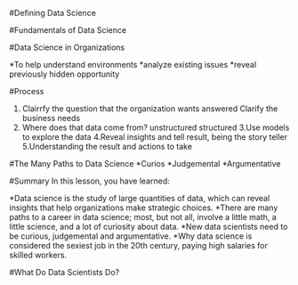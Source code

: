 #Defining Data Science

#Fundamentals of Data Science

#Data Science in Organizations

*To help understand environments
*analyze existing issues
*reveal previously hidden opportunity


#Process
1. Clairrfy the question that the organization wants answered
Clarify the business needs
2. Where does that data come from?
    unstructured
     structured
3.Use models to explore the data
4.Reveal insights and tell result, being the story teller
5.Understanding the result and actions to take

#The Many Paths to Data Science
*Curios
*Judgemental
*Argumentative


#Summary
In this lesson, you have learned:

*Data science is the study of large quantities of data, which can reveal insights that help organizations make strategic choices.
*There are many paths to a career in data science; most, but not all, involve a little math, a little science, and a lot of curiosity about data.
*New data scientists need to be curious, judgemental and argumentative.
*Why data science is considered the sexiest job in the 20th century, paying high salaries for skilled workers.

#What Do Data Scientists Do?




